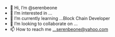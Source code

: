 - 👋 Hi, I’m @serenbeone
- 👀 I’m interested in ...
- 🌱 I’m currently learning ...Block Chain Developer
- 💞️ I’m looking to collaborate on ...
- 📫 How to reach me ...serenbeone@yahoo.com

<!---
serenbeone/serenbeone is a ✨ special ✨ repository because its `README.md` (this file) appears on your GitHub profile.
You can click the Preview link to take a look at your changes.
--->
